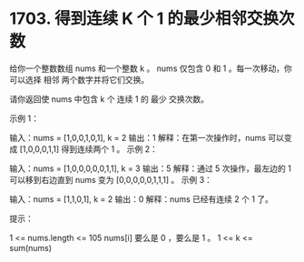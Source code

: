 # 1703. 得到连续 K 个 1 的最少相邻交换次数

给你一个整数数组 nums 和一个整数 k 。 nums 仅包含 0 和 1 。每一次移动，你可以选择 相邻 两个数字并将它们交换。

请你返回使 nums 中包含 k 个 连续 1 的 最少 交换次数。

 

示例 1：

输入：nums = [1,0,0,1,0,1], k = 2
输出：1
解释：在第一次操作时，nums 可以变成 [1,0,0,0,1,1] 得到连续两个 1 。
示例 2：

输入：nums = [1,0,0,0,0,0,1,1], k = 3
输出：5
解释：通过 5 次操作，最左边的 1 可以移到右边直到 nums 变为 [0,0,0,0,0,1,1,1] 。
示例 3：

输入：nums = [1,1,0,1], k = 2
输出：0
解释：nums 已经有连续 2 个 1 了。
 

提示：

1 <= nums.length <= 105
nums[i] 要么是 0 ，要么是 1 。
1 <= k <= sum(nums)